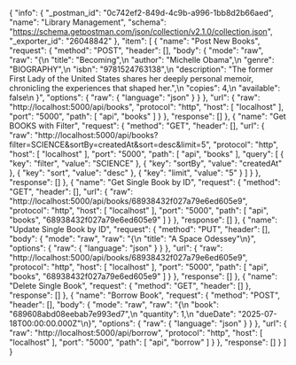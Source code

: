 {
	"info": {
		"_postman_id": "0c742ef2-849d-4c9b-a996-1bb8d2b66aed",
		"name": "Library Management",
		"schema": "https://schema.getpostman.com/json/collection/v2.1.0/collection.json",
		"_exporter_id": "26048842"
	},
	"item": [
		{
			"name": "Post New Books",
			"request": {
				"method": "POST",
				"header": [],
				"body": {
					"mode": "raw",
					"raw": "{\n    \"title\": \"Becoming\",\n    \"author\": \"Michelle Obama\",\n    \"genre\": \"BIOGRAPHY\",\n    \"isbn\": \"9781524763138\",\n    \"description\": \"The former First Lady of the United States shares her deeply personal memoir, chronicling the experiences that shaped her.\",\n    \"copies\": 4,\n    \"available\": false\n  }",
					"options": {
						"raw": {
							"language": "json"
						}
					}
				},
				"url": {
					"raw": "http://localhost:5000/api/books",
					"protocol": "http",
					"host": [
						"localhost"
					],
					"port": "5000",
					"path": [
						"api",
						"books"
					]
				}
			},
			"response": []
		},
		{
			"name": "Get BOOKS with Filter",
			"request": {
				"method": "GET",
				"header": [],
				"url": {
					"raw": "http://localhost:5000/api/books?filter=SCIENCE&sortBy=createdAt&sort=desc&limit=5",
					"protocol": "http",
					"host": [
						"localhost"
					],
					"port": "5000",
					"path": [
						"api",
						"books"
					],
					"query": [
						{
							"key": "filter",
							"value": "SCIENCE"
						},
						{
							"key": "sortBy",
							"value": "createdAt"
						},
						{
							"key": "sort",
							"value": "desc"
						},
						{
							"key": "limit",
							"value": "5"
						}
					]
				}
			},
			"response": []
		},
		{
			"name": "Get Single Book by ID",
			"request": {
				"method": "GET",
				"header": [],
				"url": {
					"raw": "http://localhost:5000/api/books/68938432f027a79e6ed605e9",
					"protocol": "http",
					"host": [
						"localhost"
					],
					"port": "5000",
					"path": [
						"api",
						"books",
						"68938432f027a79e6ed605e9"
					]
				}
			},
			"response": []
		},
		{
			"name": "Update Single Book by ID",
			"request": {
				"method": "PUT",
				"header": [],
				"body": {
					"mode": "raw",
					"raw": "{\n  \"title\": \"A Space Odessey\"\n}",
					"options": {
						"raw": {
							"language": "json"
						}
					}
				},
				"url": {
					"raw": "http://localhost:5000/api/books/68938432f027a79e6ed605e9",
					"protocol": "http",
					"host": [
						"localhost"
					],
					"port": "5000",
					"path": [
						"api",
						"books",
						"68938432f027a79e6ed605e9"
					]
				}
			},
			"response": []
		},
		{
			"name": "Delete Single Book",
			"request": {
				"method": "GET",
				"header": []
			},
			"response": []
		},
		{
			"name": "Borrow Book",
			"request": {
				"method": "POST",
				"header": [],
				"body": {
					"mode": "raw",
					"raw": "{\n  \"book\": \"689608abd08eebab7e993ed7\",\n  \"quantity\": 1,\n  \"dueDate\": \"2025-07-18T00:00:00.000Z\"\n}",
					"options": {
						"raw": {
							"language": "json"
						}
					}
				},
				"url": {
					"raw": "http://localhost:5000/api/borrow",
					"protocol": "http",
					"host": [
						"localhost"
					],
					"port": "5000",
					"path": [
						"api",
						"borrow"
					]
				}
			},
			"response": []
		}
	]
}